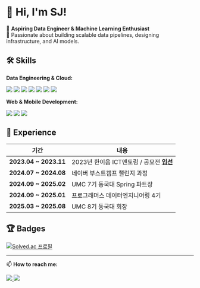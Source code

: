# 👋 Hi, I'm SJ!

🎯 **Aspiring Data Engineer & Machine Learning Enthusiast**  
🚀 Passionate about building scalable data pipelines, designing infrastructure, and AI models.

## 🛠️ Skills

**Data Engineering & Cloud:**  
<p align="left">
  <img src="https://img.shields.io/badge/Python-3776AB?style=for-the-badge&logo=python&logoColor=white" />
  <img src="https://img.shields.io/badge/SQL-003B57?style=for-the-badge&logo=postgresql&logoColor=white" />
  <img src="https://img.shields.io/badge/Apache%20Airflow-017CEE?style=for-the-badge&logo=apache-airflow&logoColor=white" />
  <img src="https://img.shields.io/badge/Docker-2496ED?style=for-the-badge&logo=docker&logoColor=white" />
  <img src="https://img.shields.io/badge/Kubernetes-326CE5?style=for-the-badge&logo=kubernetes&logoColor=white" />
  <img src="https://img.shields.io/badge/AWS-232F3E?style=for-the-badge&logo=amazon-aws&logoColor=white" />
  <img src="https://img.shields.io/badge/Apache%20Spark-E25A1C?style=for-the-badge&logo=apache-spark&logoColor=white" />
</p>

**Web & Mobile Development:**  
<p align="left">
  <img src="https://img.shields.io/badge/Django-092E20?style=for-the-badge&logo=django&logoColor=white" />
  <img src="https://img.shields.io/badge/Spring-6DB33F?style=for-the-badge&logo=spring&logoColor=white" />
  <img src="https://img.shields.io/badge/Kotlin-0095D5?style=for-the-badge&logo=kotlin&logoColor=white" />
</p>

## 💼 Experience
| 기간                      | 내용                                                                         |
| ------------------------- | ---------------------------------------------------------------------------- |
| **2023.04 ~ 2023.11**     | 2023년 한이음 ICT멘토링 / 공모전 [**입선**](/awards/2023-hanium.pdf)          |
| **2024.07 ~ 2024.08**     | 네이버 부스트캠프 챌린지 과정                                                 |
| **2024.09 ~ 2025.02**     | UMC 7기 동국대 Spring 파트장                                                 |
| **2024.09 ~ 2025.01**     | 프로그래머스 데이터엔지니어링 4기                                              |
| **2025.03 ~ 2025.08**     | UMC 8기 동국대 회장                                              |

## 🏆 Badges

[![Solved.ac 프로필](http://mazassumnida.wtf/api/mini/generate_badge?boj=sungjunp)](https://solved.ac/profile/sungjunp)
<!--[![Hits](https://hits.seeyoufarm.com/api/count/incr/badge.svg?url=https%3A%2F%2Fgithub.com%2FSJ-PARKs&count_bg=%2379C83D&title_bg=%23555555&icon=&icon_color=%23E7E7E7&title=hits&edge_flat=false)](https://hits.seeyoufarm.com)-->
---

📫 **How to reach me:**  
<p align="left">
  <a href="mailto:sungjunp1208@gmail.com">
    <img src="https://img.shields.io/badge/Email-Contact-blue?style=flat&logo=gmail" />
  </a>
  <a href="https://www.linkedin.com/in/sungjun-park-b83084326/">
    <img src="https://img.shields.io/badge/LinkedIn-Connect-blue?style=flat&logo=linkedin" />
  </a>
</p>


